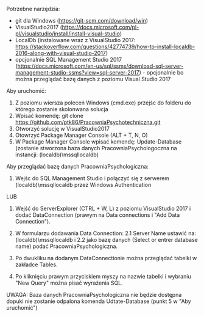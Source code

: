 Potrzebne narzędzia:
- git dla Windows (https://git-scm.com/download/win)
- VisualStudio2017 (https://docs.microsoft.com/pl-pl/visualstudio/install/install-visual-studio)
- LocalDb (instalowane wraz z VisualStudio 2017: https://stackoverflow.com/questions/42774739/how-to-install-localdb-2016-along-with-visual-studio-2017)
- opcjonalnie SQL Management Studio 2017 (https://docs.microsoft.com/en-us/sql/ssms/download-sql-server-management-studio-ssms?view=sql-server-2017) - opcjonalnie bo można przeglądać bazę danych z poziomu Visual Studio 2017

Aby uruchomić:
1. Z poziomu wiersza poleceń Windows (cmd.exe) przejśc do folderu do którego zostanie skolonwana solucja
2. Wpisać komendę: git clone https://github.com/ptk86/PracowniaPsychotechniczna.git
3. Otworzyć solucję w VisualStudio2017
4. Otowrzyć Package Manager Console (ALT + T, N, O)
5. W Package Manager Console wpisać komendę: Update-Database (zostanie stworzona baza danych PracowniaPsychologoczna na instancji: (localdb)\mssqllocaldb)

Aby przeglądać bazę danych PracowniaPsychologiczna:
1. Wejśc do SQL Management Studio i połączyć się z serwerem (localdb)\mssqllocaldb przez Windows Authentication  

LUB

1. Wejść do ServerExplorer (CTRL + W, L) z poziomu VisualStudio 2017 i dodać DataConnection (prawym na Data connections i "Add Data Connection"). 
2. W formularzu dodawania Data Connection:
2.1 Server Name ustawić na: (localdb)\mssqllocaldb i 
2.2 jako bazę danych (Select or entrer database name) podać PracowniaPsychologiczna.

3. Po dwukliku na dodanym DataConnectionie można przeglądać tabelki w zakładce Tables.
4. Po kliknięciu prawym przyciskiem myszy na nazwie tabelki i wybraniu "New Query" można pisać wyrażenia SQL. 

UWAGA: Baza danych PracowniaPsychologiczna nie będzie dostępna dopuki nie zostanie odpalona komenda Udtate-Database (punkt 5 w "Aby uruchomić")
